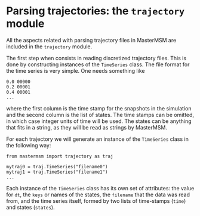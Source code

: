 # Parsing trajectories: the `trajectory` module

All the aspects related with parsing trajectory files in MasterMSM are included
in the `trajectory` module. 

The first step when consists in reading discretized trajectory 
files. This is done by constructing instances of the `TimeSeries` class. The file
format for the time series is very simple. One needs something like

```
0.0 00000
0.2 00001
0.4 00001
...
```

where the first column is the time stamp for the snapshots in the simulation
and the second column is the list of states. The time stamps can be omitted, 
in which case integer units of time will be used. The states can be anything
that fits in a string, as they will be read as strings by MasterMSM. 

For each trajectory we will generate an instance of the `TimeSeries` class in the
following way:

```
from mastermsm import trajectory as traj

mytraj0 = traj.TimeSeries("filename0")
mytraj1 = traj.TimeSeries("filename1")
...
```

Each instance of the `TimeSeries` class has its own set of attributes: the 
value for `dt`, the `keys` or names of the states, the `filename` that 
the data was read from, and the time series itself, formed by two lists
of time-stamps (`time`) and states (`states`).
